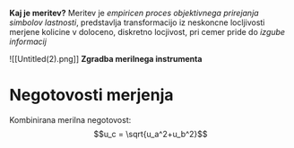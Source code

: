 __Kaj je meritev?__
Meritev je *empiricen proces objektivnega prirejanja simbolov lastnosti*, predstavlja transformacijo iz neskoncne locljivosti merjene kolicine v doloceno, diskretno locjivost, pri cemer pride do _izgube informacij_


![[Untitled(2).png]]
__Zgradba merilnega instrumenta__

# Negotovosti merjenja
Kombinirana merilna negotovost: $$u_c = \sqrt{u_a^2+u_b^2}$$
